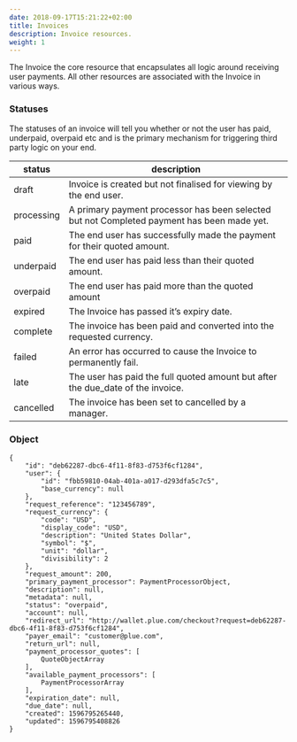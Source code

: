 ```yaml
---
date: 2018-09-17T15:21:22+02:00
title: Invoices
description: Invoice resources.
weight: 1
---
```


The Invoice the core resource that encapsulates all logic around receiving user payments. All other resources are associated with the Invoice in various ways. 

### Statuses
The statuses of an invoice will tell you whether or not the user has paid, underpaid, overpaid etc and is the primary mechanism for triggering third party logic on your end.

status | description
---|---
draft | Invoice is created but not finalised for viewing by the end user.
processing | A primary payment processor has been selected but not Completed payment has been made yet.
paid | The end user has successfully made the payment for their quoted amount.
underpaid | The end user has paid less than their quoted amount.
overpaid | The end user has paid more than the quoted amount
expired | The Invoice has passed it’s expiry date.
complete | The invoice has been paid and converted into the requested currency.
failed | An error has occurred to cause the Invoice to permanently fail.
late | The user has paid the full quoted amount but after the due_date of the invoice.
cancelled | The invoice has been set to cancelled by a manager.

### Object

```
{
    "id": "deb62287-dbc6-4f11-8f83-d753f6cf1284",
    "user": {
        "id": "fbb59810-04ab-401a-a017-d293dfa5c7c5",
        "base_currency": null
    },
    "request_reference": "123456789",
    "request_currency": {
        "code": "USD",
        "display_code": "USD",
        "description": "United States Dollar",
        "symbol": "$",
        "unit": "dollar",
        "divisibility": 2
    },
    "request_amount": 200,
    "primary_payment_processor": PaymentProcessorObject,
    "description": null,
    "metadata": null,
    "status": "overpaid",
    "account": null,
    "redirect_url": "http://wallet.plue.com/checkout?request=deb62287-dbc6-4f11-8f83-d753f6cf1284",
    "payer_email": "customer@plue.com",
    "return_url": null,
    "payment_processor_quotes": [
        QuoteObjectArray
    ],
    "available_payment_processors": [
        PaymentProcessorArray
    ],
    "expiration_date": null,
    "due_date": null,
    "created": 1596795265440,
    "updated": 1596795408826
}
```
